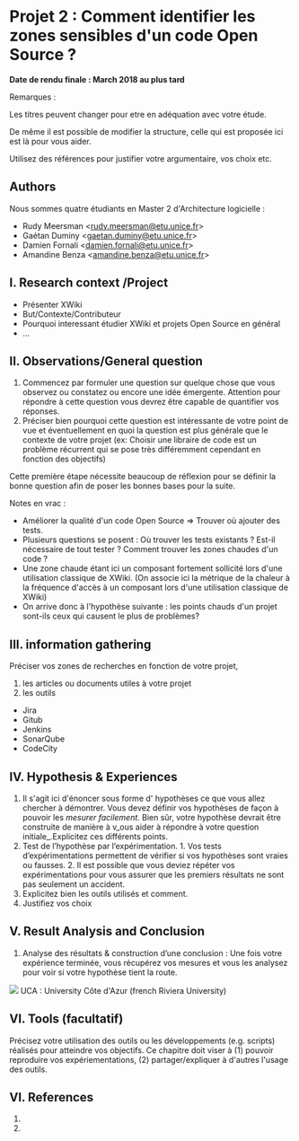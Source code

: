 # Projet 2 : Comment identifier les zones sensibles d'un code Open Source ?

**Date de rendu finale : March 2018 au plus tard**

Remarques :

Les titres peuvent changer pour etre en adéquation avec votre étude.

De même il est possible de modifier la structure, celle qui est proposée ici est là pour vous aider.

Utilisez des références pour justifier votre argumentaire, vos choix etc.

## Authors

Nous sommes quatre étudiants en Master 2 d'Architecture logicielle : 

* Rudy Meersman &lt;rudy.meersman@etu.unice.fr&gt;
* Gaétan Duminy &lt;gaetan.duminy@etu.unice.fr&gt;
* Damien Fornali &lt;damien.fornali@etu.unice.fr&gt;
* Amandine Benza &lt;amandine.benza@etu.unice.fr&gt;


## I. Research context /Project

- Présenter XWiki
- But/Contexte/Contributeur
- Pourquoi interessant étudier XWiki et projets Open Source en général
- ...

## II. Observations/General question

1. Commencez par formuler une question sur quelque chose que vous observez ou constatez ou encore une idée émergente. Attention pour répondre à cette question vous devrez être capable de quantifier vos réponses.
2. Préciser bien pourquoi cette question est intéressante de votre point de vue et éventuellement en quoi la question est plus générale que le contexte de votre projet \(ex: Choisir une libraire de code est un problème récurrent qui se pose très différemment cependant en fonction des objectifs\)

Cette première étape nécessite beaucoup de réflexion pour se définir la bonne question afin de poser les bonnes bases pour la suite.

Notes en vrac : 
- Améliorer la qualité d'un code Open Source => Trouver où ajouter des tests.
- Plusieurs questions se posent : Où trouver les tests existants ? Est-il nécessaire de tout tester ? Comment trouver les zones chaudes d'un code ? 
- Une zone chaude étant ici un composant fortement sollicité lors d'une utilisation classique de XWiki. 
(On associe ici la métrique de la chaleur à la fréquence d'accès à un composant lors d'une utilisation classique de XWiki)
- On arrive donc à l'hypothèse suivante : les points chauds d'un projet sont-ils ceux qui causent le plus de problèmes?


## III. information gathering

Préciser vos zones de recherches en fonction de votre projet,

1. les articles ou documents utiles à votre projet
2. les outils
- Jira
- Gitub
- Jenkins
- SonarQube
- CodeCity

## IV. Hypothesis & Experiences

1. Il s'agit ici d'énoncer sous forme d' hypothèses ce que vous allez chercher à démontrer. Vous devez définir vos hypothèses de façon à pouvoir les _mesurer facilement._ Bien sûr, votre hypothèse devrait être construite de manière à v_ous aider à répondre à votre question initiale_.Explicitez ces différents points.
2. Test de l’hypothèse par l’expérimentation. 1. Vos tests d’expérimentations permettent de vérifier si vos hypothèses sont vraies ou fausses. 2. Il est possible que vous deviez répéter vos expérimentations pour vous assurer que les premiers résultats ne sont pas seulement un accident.
3. Explicitez bien les outils utilisés et comment.
4. Justifiez vos choix

## V. Result Analysis and Conclusion

1. Analyse des résultats & construction d’une conclusion : Une fois votre expérience terminée, vous récupérez vos mesures et vous les analysez pour voir si votre hypothèse tient la route. 

![](../.gitbook/assets/logo_uns%20%281%29.png) UCA : University Côte d'Azur \(french Riviera University\)

## VI. Tools \(facultatif\)

Précisez votre utilisation des outils ou les développements \(e.g. scripts\) réalisés pour atteindre vos objectifs. Ce chapitre doit viser à \(1\) pouvoir reproduire vos expériementations, \(2\) partager/expliquer à d'autres l'usage des outils.

## VI. References

1.

1. 
